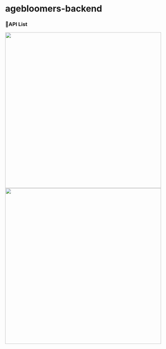 # agebloomers-backend

### 📍API List
<img width=500px src="https://github.com/AgeBloomers/agebloomers-backend/assets/65272297/4588b94a-ddc6-4c49-a791-263cfdf51a30"></img>
<img width=500px src="https://github.com/AgeBloomers/agebloomers-backend/assets/65272297/ad71fe16-dc54-440e-ad24-254dc06b6d6a"></img>
